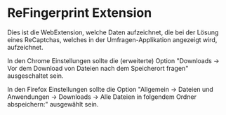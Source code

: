 # ReFingerprint Extension

Dies ist die WebExtension, welche Daten aufzeichnet, die bei der Lösung eines ReCaptchas, welches in der Umfragen-Applikation angezeigt wird, aufzeichnet.

In den Chrome Einstellungen sollte die (erweiterte) Option "Downloads -> Vor dem Download von Dateien nach dem Speicherort fragen" ausgeschaltet sein.

In den Firefox Einstellungen sollte die Option "Allgemein -> Dateien und Anwendungen -> Downloads -> Alle Dateien in folgendem Ordner abspeichern:" ausgewählt sein.